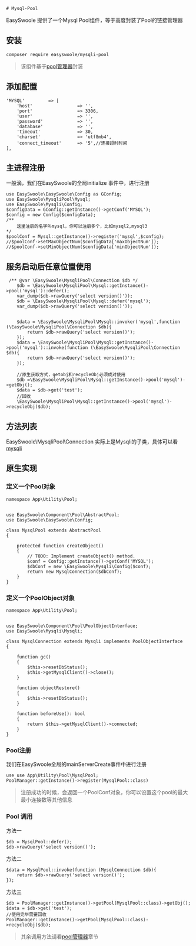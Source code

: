     # Mysql-Pool

EasySwoole 提供了一个Mysql Pool组件，等于高度封装了Pool的链接管理器
## 安装
```
composer require easyswoole/mysqli-pool
```
> 该组件基于[pool管理器](../Components/CoroutinePool/pool.md)封装

## 添加配置
```
'MYSQL'         => [
    'host'                 => '',
    'port'                 => 3306,
    'user'                 => '',
    'password'             => '',
    'database'             => '',
    'timeout'              => 30,
    'charset'              => 'utf8mb4',
    'connect_timeout'      => '5',//连接超时时间
],
```

## 主进程注册
一般滴，我们在EasySwoole的全局initialize 事件中，进行注册
```
use EasySwoole\EasySwoole\Config as GConfig;
use EasySwoole\MysqliPool\Mysql;
use EasySwoole\Mysqli\Config;
$configData = GConfig::getInstance()->getConf('MYSQL');
$config = new Config($configData);
/**
    这里注册的名字叫mysql，你可以注册多个，比如mysql2,mysql3
*/
$poolConf = Mysql::getInstance()->register('mysql',$config);
//$poolConf->setMaxObjectNum($configData['maxObjectNum']);
//$poolConf->setMinObjectNum($configData['minObjectNum']);
```

## 服务启动后任意位置使用
```
 /** @var \EasySwoole\MysqliPool\Connection $db */
    $db = \EasySwoole\MysqliPool\Mysql::getInstance()->pool('mysql')::defer();
    var_dump($db->rawQuery('select version()'));
    $db = \EasySwoole\MysqliPool\Mysql::defer('mysql');
    var_dump($db->rawQuery('select version()'));
    
    
    $data = \EasySwoole\MysqliPool\Mysql::invoker('mysql',function (\EasySwoole\MysqliPool\Connection $db){
        return $db->rawQuery('select version()');
    });
    $data = \EasySwoole\MysqliPool\Mysql::getInstance()->pool('mysql')::invoke(function (\EasySwoole\MysqliPool\Connection $db){
        return $db->rawQuery('select version()');
    });
    
    //原生获取方式，getobj和recycleObj必须成对使用
    $db =\EasySwoole\MysqliPool\Mysql::getInstance()->pool('mysql')->getObj();
    $data = $db->get('test');
    //回收
    \EasySwoole\MysqliPool\Mysql::getInstance()->pool('mysql')->recycleObj($db);

```

## 方法列表

EasySwoole\MysqliPool\Connection 实际上是Mysqli的子类，具体可以看 [mysqli](mysqli/install.md)


## 原生实现

### 定义一个Pool对象

```
namespace App\Utility\Pool;


use EasySwoole\Component\Pool\AbstractPool;
use EasySwoole\EasySwoole\Config;

class MysqlPool extends AbstractPool
{

    protected function createObject()
    {
        // TODO: Implement createObject() method.
        $conf = Config::getInstance()->getConf('MYSQL');
        $dbConf = new \EasySwoole\Mysqli\Config($conf);
        return new MysqlConnection($dbConf);
    }
}
```


### 定义一个PoolObject对象

```
namespace App\Utility\Pool;


use EasySwoole\Component\Pool\PoolObjectInterface;
use EasySwoole\Mysqli\Mysqli;

class MysqlConnection extends Mysqli implements PoolObjectInterface
{

    function gc()
    {
        $this->resetDbStatus();
        $this->getMysqlClient()->close();
    }

    function objectRestore()
    {
        $this->resetDbStatus();
    }

    function beforeUse(): bool
    {
        return $this->getMysqlClient()->connected;
    }
}
```

### Pool注册

我们在EasySwoole全局的mainServerCreate事件中进行注册
```
use use App\Utility\Pool\MysqlPool;
PoolManager::getInstance()->register(MysqlPool::class)
```

> 注册成功的时候，会返回一个PoolConf对象，你可以设置这个pool的最大最小连接数等其他信息

### Pool 调用
方法一
```
$db = MysqlPool::defer();
$db->rawQuery('select version()');
```
方法二

```
$data = MysqlPool::invoke(function (MysqlConnection $db){
    return $db->rawQuery('select version()');
});
```
方法三
```
$db = PoolManager::getInstance()->getPool(MysqlPool::class)->getObj();
$data = $db->get('test');
//使用完毕需要回收
PoolManager::getInstance()->getPool(MysqlPool::class)->recycleObj($db);
```

> 其余调用方法请看[pool管理器](../Components/CoroutinePool/pool.md)章节